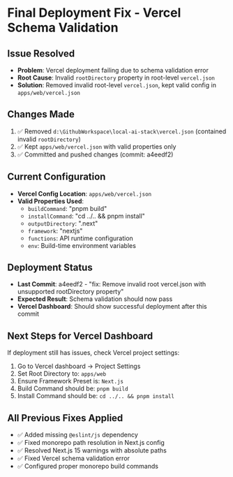 # Final Deployment Fix - Vercel Schema Validation

## Issue Resolved
- **Problem**: Vercel deployment failing due to schema validation error
- **Root Cause**: Invalid `rootDirectory` property in root-level `vercel.json`
- **Solution**: Removed invalid root-level `vercel.json`, kept valid config in `apps/web/vercel.json`

## Changes Made
1. ✅ Removed `d:\GithubWorkspace\local-ai-stack\vercel.json` (contained invalid `rootDirectory`)
2. ✅ Kept `apps/web/vercel.json` with valid properties only
3. ✅ Committed and pushed changes (commit: a4eedf2)

## Current Configuration
- **Vercel Config Location**: `apps/web/vercel.json`
- **Valid Properties Used**:
  - `buildCommand`: "pnpm build"
  - `installCommand`: "cd ../.. && pnpm install"
  - `outputDirectory`: ".next"
  - `framework`: "nextjs"
  - `functions`: API runtime configuration
  - `env`: Build-time environment variables

## Deployment Status
- **Last Commit**: a4eedf2 - "fix: Remove invalid root vercel.json with unsupported rootDirectory property"
- **Expected Result**: Schema validation should now pass
- **Vercel Dashboard**: Should show successful deployment after this commit

## Next Steps for Vercel Dashboard
If deployment still has issues, check Vercel project settings:
1. Go to Vercel dashboard → Project Settings
2. Set Root Directory to: `apps/web`
3. Ensure Framework Preset is: `Next.js`
4. Build Command should be: `pnpm build`
5. Install Command should be: `cd ../.. && pnpm install`

## All Previous Fixes Applied
- ✅ Added missing `@eslint/js` dependency
- ✅ Fixed monorepo path resolution in Next.js config
- ✅ Resolved Next.js 15 warnings with absolute paths
- ✅ Fixed Vercel schema validation error
- ✅ Configured proper monorepo build commands
